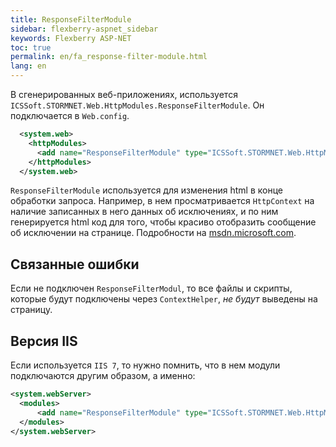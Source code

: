 ```yaml
---
title: ResponseFilterModule
sidebar: flexberry-aspnet_sidebar
keywords: Flexberry ASP-NET
toc: true
permalink: en/fa_response-filter-module.html
lang: en
---
```


В сгенерированных веб-приложениях, используется `ICSSoft.STORMNET.Web.HttpModules.ResponseFilterModule`. Он подключается в `Web.config`.

```xml
  <system.web>
    <httpModules>
      <add name="ResponseFilterModule" type="ICSSoft.STORMNET.Web.HttpModules.ResponseFilterModule, ICSSoft.STORMNET.Web.HttpModules"/>
    </httpModules>
  </system.web>
```

`ResponseFilterModule` используется для изменения html в конце обработки запроса. Например, в нем просматривается `HttpContext` на наличие записанных в него данных об исключениях, и по ним генерируется html код для того, чтобы красиво отобразить сообщение об исключении на странице. Подробности на [msdn.microsoft.com](http://msdn.microsoft.com/ru-ru/library/system.web.httpresponse.filter.aspx).

## Связанные ошибки

Если не подключен `ResponseFilterModul`, то все файлы и скрипты, которые будут подключены через `ContextHelper`, _не будут_ выведены на страницу.

## Версия IIS

Если используется `IIS 7`, то нужно помнить, что в нем модули подключаются другим образом, а именно:

```xml
<system.webServer>    
  <modules>    
      <add name="ResponseFilterModule" type="ICSSoft.STORMNET.Web.HttpModules.ResponseFilterModule, ICSSoft.STORMNET.Web.HttpModules"/>
  </modules>    
</system.webServer>  
```
